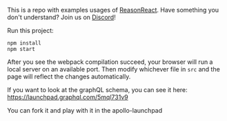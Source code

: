 This is a repo with examples usages of [ReasonReact](https://github.com/reasonml/reason-react).
Have something you don't understand? Join us on [Discord](https://discord.gg/reasonml)!

Run this project:

```
npm install
npm start
```

After you see the webpack compilation succeed, your browser will run a local server on an available port. 
Then modify whichever file in `src` and the page will reflect the changes automatically.

If you want to look at the graphQL schema, you can see it here:
https://launchpad.graphql.com/5mql731v9

You can fork it and play with it in the apollo-launchpad
